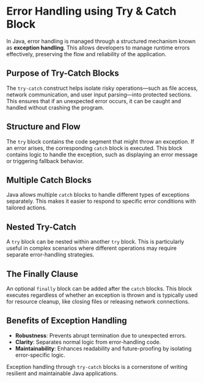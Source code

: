 # Error Handling using Try & Catch Block

In Java, error handling is managed through a structured mechanism known as **exception handling**. This allows developers to manage runtime errors effectively, preserving the flow and reliability of the application.

## Purpose of Try-Catch Blocks

The `try-catch` construct helps isolate risky operations—such as file access, network communication, and user input parsing—into protected sections. This ensures that if an unexpected error occurs, it can be caught and handled without crashing the program.

## Structure and Flow

The `try` block contains the code segment that might throw an exception. If an error arises, the corresponding `catch` block is executed. This block contains logic to handle the exception, such as displaying an error message or triggering fallback behavior.

## Multiple Catch Blocks

Java allows multiple `catch` blocks to handle different types of exceptions separately. This makes it easier to respond to specific error conditions with tailored actions.

## Nested Try-Catch

A `try` block can be nested within another `try` block. This is particularly useful in complex scenarios where different operations may require separate error-handling strategies.

## The Finally Clause

An optional `finally` block can be added after the `catch` blocks. This block executes regardless of whether an exception is thrown and is typically used for resource cleanup, like closing files or releasing network connections.

## Benefits of Exception Handling

- **Robustness**: Prevents abrupt termination due to unexpected errors.
- **Clarity**: Separates normal logic from error-handling code.
- **Maintainability**: Enhances readability and future-proofing by isolating error-specific logic.

Exception handling through `try-catch` blocks is a cornerstone of writing resilient and maintainable Java applications.

